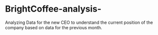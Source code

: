 # BrightCoffee-analysis-
Analyzing Data for the new CEO to understand the current position of the company based on data for the previous month.
